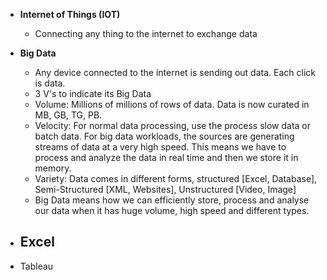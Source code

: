 - **Internet of Things (IOT)**
  - Connecting any thing to the internet to exchange data
- **Big Data**
  - Any device connected to the internet is sending out data. Each click is data. 
  - 3 V's to indicate its Big Data
  - Volume: Millions of millions of rows of data. Data is now curated in MB, GB, TG, PB.
  - Velocity: For normal data processing, use the process slow data or batch data. For big data workloads, the sources are generating streams of data at a very high speed. This means we have to process and analyze the data in real time and then we store it in memory.
  - Variety: Data comes in different forms, structured [Excel, Database], Semi-Structured [XML, Websites], Unstructured [Video, Image]
  - Big Data means how we can efficiently store, process and analyse our data when it has huge volume, high speed and different types.

- Excel
  - 
- Tableau

